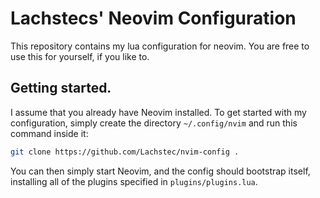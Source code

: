 # Lachstecs' Neovim Configuration
This repository contains my lua configuration for neovim. You are free to use this for yourself, if you like to.

## Getting started.
I assume that you already have Neovim installed. To get started with my configuration, simply create the directory `~/.config/nvim` and run this command inside it:
```bash
git clone https://github.com/Lachstec/nvim-config .
```
You can then simply start Neovim, and the config should bootstrap itself, installing all of the plugins specified in `plugins/plugins.lua`.
